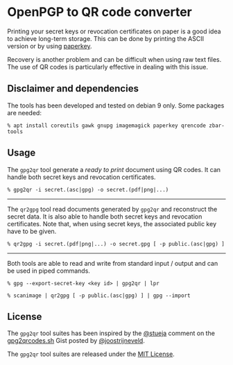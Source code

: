 # OpenPGP to QR code converter

Printing your secret keys or revocation certificates on paper is a good idea to
achieve long-term storage. This can be done by printing the ASCII version or by
using [paperkey].

Recovery is another problem and can be difficult when using raw text files. The
use of QR codes is particularly effective in dealing with this issue.

## Disclaimer and dependencies

The tools has been developed and tested on debian 9 only. Some packages are
needed:

```
% apt install coreutils gawk gnupg imagemagick paperkey qrencode zbar-tools
```

## Usage

The `gpg2qr` tool generate a _ready to print_ document using QR codes. It can
handle both secret keys and revocation certificates.

```
% gpg2qr -i secret.(asc|gpg) -o secret.(pdf|png|...)
```

---

The `qr2gpg` tool read documents generated by `gpg2qr` and reconstruct the
secret data. It is also able to handle both secret keys and revocation
certificates. Note that, when using secret keys, the associated public key
have to be given.

```
% qr2gpg -i secret.(pdf|png|...) -o secret.gpg [ -p public.(asc|gpg) ]
```

---

Both tools are able to read and write from standard input / output and can be
used in piped commands.

```
% gpg --export-secret-key <key id> | gpg2qr | lpr
```

```
% scanimage | qr2gpg [ -p public.(asc|gpg) ] | gpg --import
```

## License

The `gpg2qr` tool suites has been inspired by the [@stueja] comment on the
[gpg2qrcodes.sh] Gist posted by [@joostrijneveld].

The `gpg2qr` tool suites are released under the [MIT License][mit].

[paperkey]: http://www.jabberwocky.com/software/paperkey
[gpg2qrcodes.sh]: https://gist.github.com/joostrijneveld/59ab61faa21910c8434c
[@stueja]: https://github.com/stueja
[@joostrijneveld]: https://github.com/joostrijneveld
[mit]: https://opensource.org/licenses/MIT
